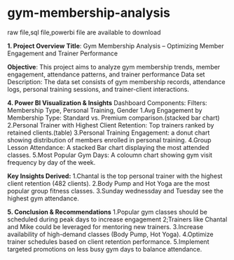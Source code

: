 # gym-membership-analysis
raw file,sql file,powerbi file are available to download


**1. Project Overview**
**Title**: Gym Membership Analysis – Optimizing Member Engagement and Trainer Performance

**Objective**: This project aims to analyze gym membership trends, member engagement, attendance patterns, and trainer performance 
Data set Description: The data set consists of gym membership records, attendance logs, personal training sessions, and trainer-client interactions.

**4. Power BI Visualization & Insights**
Dashboard Components:
Filters: Membership Type, Personal Training, Gender
1.Avg Engagement by Membership Type: Standard vs. Premium comparison.(stacked bar chart)
2.Personal Trainer with Highest Client Retention: Top trainers ranked by retained clients.(table)
3.Personal Training Engagement: a donut chart showing distribution of members enrolled in personal training.
4.Group Lesson Attendance: A stacked Bar chart displaying the most attended classes.
5.Most Popular Gym Days: A coloumn chart showing gym visit frequency by day of the week.

**Key Insights Derived:**
1.Chantal is the top personal trainer with the highest client retention (482 clients).
2.Body Pump and Hot Yoga are the most popular group fitness classes.
3.Sunday wednessday and Tuesday see the highest gym attendance.

**5. Conclusion & Recommendations**
1.Popular gym classes should be scheduled during peak days to increase engagement
2;Trainers like Chantal and Mike could be leveraged for mentoring new trainers.
3.Increase availability of high-demand classes (Body Pump, Hot Yoga).
4.Optimize trainer schedules based on client retention performance.
5.Implement targeted promotions on less busy gym days to balance attendance.




